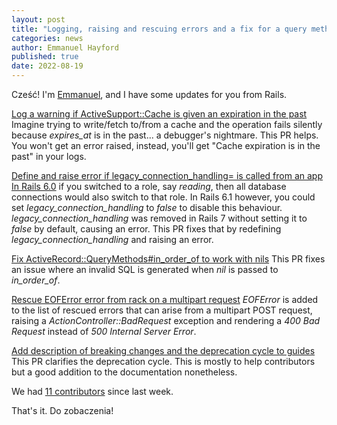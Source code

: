 ```yaml
---
layout: post
title: "Logging, raising and rescuing errors and a fix for a query method."
categories: news
author: Emmanuel Hayford
published: true
date: 2022-08-19
---
```


Cześć! I'm [Emmanuel](https://hayford.dev), and I have some updates for you from Rails.

[Log a warning if ActiveSupport::Cache is given an expiration in the past](https://github.com/rails/rails/pull/45842)
Imagine trying to write/fetch to/from a cache and the operation fails silently because _expires_at_ is in the past... a debugger's nightmare. This PR helps. You won't get an error raised, instead, you'll get "Cache expiration is in the past" in your logs.

[Define and raise error if legacy_connection_handling= is called from an app](https://github.com/rails/rails/pull/45835)
[In Rails 6.0](https://github.com/rails/rails/pull/40370) if you switched to a role, say _reading_, then all database connections would also switch to that role. In Rails 6.1 however, you could set _legacy_connection_handling_ to _false_ to disable this behaviour. _legacy_connection_handling_ was removed in Rails 7 without setting it to _false_ by default, causing an error. This PR fixes that by redefining _legacy_connection_handling_ and raising an error.

[Fix ActiveRecord::QueryMethods#in_order_of to work with nils](https://github.com/rails/rails/pull/45670)
This PR fixes an issue where an invalid SQL is generated when _nil_ is passed to _in_order_of_.

[Rescue EOFError error from rack on a multipart request](https://github.com/rails/rails/pull/45833)
_EOFError_ is added to the list of rescued errors that can arise from a multipart POST request, raising a _ActionController::BadRequest_ exception and rendering a _400 Bad Request_ instead of _500 Internal Server Error_.

[Add description of breaking changes and the deprecation cycle to guides](https://github.com/rails/rails/pull/45831)
This PR clarifies the deprecation cycle. This is mostly to help contributors but a good addition to the documentation nonetheless.

We had [11 contributors](https://contributors.rubyonrails.org/contributors/in-time-window/20220812-20220817) since last week.

That's it. Do zobaczenia!
